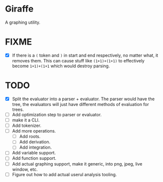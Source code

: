 # Giraffe

A graphing utility.

# FIXME

- [x] If there is a `(` token and `)` in start and end respectively, no matter what, it removes them.
This can cause stuff like `(1+1)+(1+1)` to effectively become `1+1)+(1+1` which would destroy parsing.

# TODO

- [x] Split the evaluator into a parser + evaluator. The parser would have the tree, the evaluators 
will just have different methods of evaluation for trees.
- [ ] Add optimization step to parser or evaluator.
- [ ] make it a CLI.
- [ ] Add tokenizer.
- [ ] Add more operations.
    - [ ] Add roots.
    - [ ] Add derivation.
    - [ ] Add integration.
- [ ] Add variable support.
- [ ] Add function support.
- [ ] Add actual graphing support, make it generic, into png, jpeg, live window, etc.
- [ ] Figure out how to add actual userul analysis tooling.
